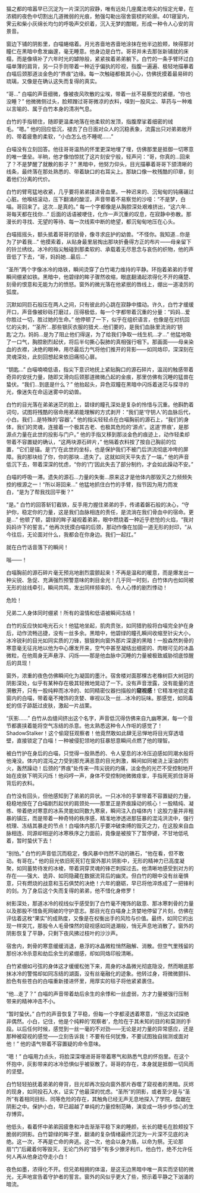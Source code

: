 猫之都的喧嚣早已沉淀为一片深沉的寂静，唯有远处几座魔法塔尖的恒定光晕，在浓稠的夜色中切割出几道微弱的光痕，勉强勾勒出宿舍窗棂的轮廓。401寝室内，霁云和柴小灰绵长均匀的呼吸声交织着，沉入无梦的酣眠，形成一种令人心安的背景音。

窗边下铺的阴影里，白喵蜷缩着。月光吝啬地吝啬地涂抹在他半边脸颊，映得那对瞳仁在黑暗中愈发幽邃，毫无睡意。他身边是白竹。哥哥并未去那张新铺就的床榻，而是像填补了六年时光的罅隙般，紧紧挨着弟弟躺下。白竹的一条手臂环过白喵单薄的肩背，另一只手则带着一种近乎偏执的珍视，指腹一遍遍、极轻地描摹着白喵后颈那道淡金色的“界痕”边缘。每一次触碰都极其小心，仿佛抚摸着最易碎的琉璃，又像是在确认这失而复得的真实。

“哥…” 白喵的声音细微，像被夜风吹散的尘埃，带着一丝不易察觉的紧绷，“你也没睡？” 他微微侧过头，脸颊蹭过哥哥微凉的衣料，嗅到一股风尘、草药与一种难以言喻的、属于白竹本身的清冽气息。

白竹的手指顿住，随即更温柔地落在他柔软的发顶，指腹摩挲着细密的绒毛。“嗯。” 他的回应低沉，褪去了白日面对众人的沉稳表象，流露出只对弟弟敞开的、带着疲惫的柔软，“小白怎么也不睡呢……”

白喵没有立刻回答。他往哥哥温热的怀里更深地埋了埋，仿佛那里是抵御一切寒意的唯一堡垒。半晌，他才像怕惊扰了这片刻安宁般，轻声问：“哥，你真的…回来了？不是梦醒了就散的影子？” 黑暗中，他努力仰头，目光描摹着哥哥下颌清晰的线条，最终落在那处熟悉的、带着缺口的右耳尖上。那缺口像一枚残酷的印章，刻着他们分离的代价。

白竹的臂弯猛地收紧，几乎要将弟弟揉进骨血里。一种迟来的、沉甸甸的钝痛碾过心脏。他喉结滚动，压下翻涌的酸涩，声音带着不易察觉的沙哑：“不是梦，白喵。哥回来了。这次…是真的。” 每一个字都像是从胸腔深处艰难挤出，“这六年…哥每天都在找你…” 后面的话语被哽住，化作一声沉重的叹息，在寂静中弥散。那漫长的寻找、无望的等待、每一次线索中断的绝望，都沉甸甸地压在心头。

白喵摇摇头，额头抵着哥哥的锁骨，像寻求庇护的幼兽。“不怪你。我知道…你是为了护着我…” 他摸索着，从贴身最里层掏出那块折叠得方正的布片——母亲留下的铃兰绣纹。冰冷的指尖触碰到那柔软的、承载着无尽思念与哀伤的织物，他的声音低了下去，“哥，妈妈她…最后…”

“圣所”两个字像冰冷的烙铁，瞬间烫穿了白竹竭力维持的平静。环抱着弟弟的手臂瞬间绷紧如铁。黑暗中，他碧绿的眸子骤然收缩，眼底翻涌起浓得化不开的痛楚、刻骨的恨意和无能为力的愤怒。窗外的微光落在他紧抿的唇线上，绷出一道凌厉的弧度。

沉默如同巨石般压在两人之间，只有彼此的心跳在寂静中擂动。许久，白竹才缓缓开口，声音像被砂砾打磨过，压得极低，每一个字都带着沉重的分量：“妈妈…爱你胜过一切，胜过她的生命。” 他停顿了一下，似乎在组织语言，也像是在对抗回忆的尖刺，“‘圣所’…那些银灰衣服的猎犬…他们要的，是我们血脉里流淌的‘钥匙’之力。妈妈…是为了阻止他们得逞，为了给我们争取一线生机…才…” 他猛地吸了一口气，胸腔剧烈起伏，将后半句撕心裂肺的真相强行咽下。那画面——母亲染血的衣襟，决绝的眼神，用尽最后力气将他们推开的背影——如同烙印，深深刻在灵魂深处，此刻回想起来依旧痛彻心扉。

“钥匙…” 白喵喃喃低语，指尖下意识地抚上紧贴胸口的源石碎片，温润的触感带着奇异的安抚力量，随即又滑向后颈那道微微凸起的金痕，那里仿佛有沉睡的猛兽在蛰伏。“我们…到底是什么？” 他抬起头，异色双瞳在黑暗中闪烁着迷茫与探寻的光，像迷失在命运迷雾中的幼兽。

白竹的目光落在弟弟迷茫的脸上，碧绿的瞳孔深处是复杂的怜惜与沉重。他斟酌着词句，试图将残酷的宿命用弟弟能理解的方式剥开：“我们是‘守钥人’的血脉后代，小白。我们…是特殊的‘容器’。” 他的指尖轻轻点在白喵胸前的源石上，“我们的身体，我们的灵魂，连接着一个极其古老、也极其危险的‘源点’。这道‘界痕’，是那源点力量在此世的投影与门户。” 他的手指又移到那淡金色的痕迹上，动作轻柔却带着不容置疑的确认，“这两块源石碎片，” 他隔着衣料按了按自己胸前的位置，“它们是锚。是‘门’在此世的坐标，也是保护我们不被门后洪流彻底冲垮的屏障。我的那块给了你，你的那块…遗失了。这就如同天平失去了一端，” 他的声音低沉下去，带着深深的忧虑，“你的‘门’因此失去了部分制约，才会如此躁动不安。”

白喵的呼吸一滞。遗失的源石…力量的失衡…原来这才是他体内那毁灭之力频频失控的根源之一！“所以哥回来…” 他猛地抓住白竹的手臂，指节因为用力而发白，“是为了帮我找回平衡？”

“是。” 白竹的回答斩钉截铁，反手用力握住弟弟的手，传递着磐石般的决心，“守护你，稳定你的力量，这是我们血脉相连的责任，是流淌在我们骨血中的宿命。更是…” 他顿了顿，碧绿的眸子凝视着弟弟，眼中燃烧着一种近乎悲怆的火焰，“我对妈妈许下的誓言。” 他再次抚摸白喵的后颈，那动作像在加固一道无形的封印，“从今往后，无论面对什么，我都会在你身边。我们一起扛。”

就在白竹话音落下的瞬间！

嗡——！

白喵胸前的源石碎片毫无预兆地剧烈震颤起来！不再是温和的暖意，而是爆发出一种尖锐、急促、充满强烈预警意味的刺目金光！几乎同一时刻，白竹体内也如同被无形的丝线牵引，瞬间共鸣，发出同样频率的、令人心悸的剧烈悸动！

危险！

兄弟二人身体同时绷紧！所有的温情和低语被瞬间冻结！

白竹的反应快如电光石火！他猛地坐起，肌肉贲张，如同猎豹般将白喵完全护在身后，动作流畅迅捷，没有一丝多余。黑暗中，他碧绿的瞳孔瞬间收缩至针尖大小，冰冷锐利的目光如同实质的刀锋，狠狠刺向窗外那片深邃的黑暗！一股森然刺骨的寒意毫无征兆地以他为中心爆发开来，空气中甚至凝结出细密的、肉眼可见的冰晶微粒，在他周身无声悬浮、闪烁——那是他血脉中沉睡的力量被极致威胁彻底惊醒后的具现！

窗外，浓重的夜色仿佛瞬间化为凝固的墨汁。宿舍楼对面那棵古老橡树巨大树冠的阴影深处，似乎有某种存在极其轻微地晃动了一下。没有声音泄露，没有能量的涟漪散开，只有一股纯粹而冰冷的、如同精密仪器扫描般的​**​窥视感​**​！它精准地锁定着窗内的白喵，带着毫不掩饰的贪婪、审视以及一丝…冰冷的玩味。那感觉，如同毒蛇的信子舔舐过皮肤，激起一片战栗。

“灰影……” 白竹从齿缝间挤出这个名字，声音低沉得仿佛来自九幽寒渊，每一个音节都裹挟着能将空气冻结的杀意。他太熟悉这种令人作呕的感觉了！ShadowStalker！这个偷窥狂观察者！他竟然敢如此肆无忌惮地将目光穿透墙壁，直接锁定了白喵！一种被侵犯领地的狂暴怒意瞬间点燃了他的理智。

被白竹护在身后的白喵，只觉得一股熟悉的、令人窒息的冰冷压迫感如同潮水般将他淹没。体内的混沌之力受到那充满恶意的目光刺激，瞬间如同被浇上滚油的烈火，轰然躁动！后颈的“界痕”处传来一阵尖锐的灼痛，淡金色的光芒不受控制地开始在皮肤下明灭闪烁！他闷哼一声，身体不受控制地微微痉挛，手指死死抓住哥哥背后的衣料。

白竹没有回头，但他感知到了弟弟的异状。一只冰冷的手掌带着不容置疑的力量，稳稳地按在了白喵剧烈起伏的肩颈处——那里正是界痕躁动的核心！一股精纯、凝练、带着绝对寒意的冰系灵能如同数九寒泉，瞬间注入白喵体内！这股力量并非粗暴的镇压，而是带着一种奇特的秩序感，精准地渗透进那狂暴的混沌洪流中，强行梳理、冻结其暴走的节点！白喵体内那几乎要冲破束缚的毁灭之力，在这股来自血脉相连、同源却相逆的冰寒秩序之力面前，竟像是被按下了暂停键，不甘地低吼着，暂时蛰伏下去！

“别怕。” 白竹的声音低沉而稳定，像风暴中岿然不动的礁石，“他在看，但不敢动。有哥在。” 他的目光依旧死死钉在窗外那片阴影中，无形的精神力已高度凝聚，如同蓄势待发的冰棱，带着洞穿灵魂的锋芒刺探过去。他清晰地感受到对方的存在——强大、诡异、如同隐藏在数据流背后的幽灵。但白竹的眼中没有丝毫惧意，只有燃烧的战意和玉石俱焚的决绝！六年的磨砺，早已将他淬炼成了一把锋利的剑。为了身后这个失而复得的弟弟，他不惜化身修罗！

树影深处，那道冰冷的视线似乎感受到了白竹毫不掩饰的敌意、那冰寒刺骨的力量以及那股不惜鱼死网破的守护意志。那目光在白喵身上贪婪地停留了片刻，仿佛在评估着这枚“果实”的成熟度，又像是在权衡出手的风险与价值。最终，如同它的出现一样突兀，那股令人毛骨悚然的窥视感如同退潮般，悄无声息地消散了。窗外的阴影恢复了平静，只剩下夜风拂过枝叶的沙沙声。

宿舍内，刺骨的寒意缓缓消退，悬浮的冰晶微粒悄然融解、消散。但空气里残留的那份冰冷杀意和劫后余生的紧绷感，却如同烙印般清晰。

白竹紧绷如弓弦的身体这才缓缓松弛下来，周身的冰晶微光彻底隐没，然而眼底那抹冰冷的警惕却如同冻结的湖面，没有丝毫融化的迹象。他转过身，将微微颤抖、脸色有些苍白的白喵重新搂进怀里，用厚实的毯子将他紧紧裹住。

“他…走了？” 白喵的声音带着劫后余生的余悸和一丝虚弱，方才力量被强行压制带来的精神冲击不小。

“暂时蛰伏。” 白竹的声音恢复了平稳，但每一个字都浸透着寒意，“但这次试探绝非偶然。小白，记住，他是个纯粹的‘观察者’，危险在于其未知的目的和莫测的手段。以后任何时候，感觉到一丝一毫的不对劲——无论是对力量的异常感应，还是那种被窥视的感觉——立刻告诉我！不要有任何犹豫，不要试图独自揣测或面对他！” 他的语气带着不容置疑的命令意味。

“嗯！” 白喵用力点头，将脸深深埋进哥哥带着寒气和熟悉气息的怀抱里。在这个怀抱中，灰影带来的冰冷恐惧似乎被驱散了。哥哥的存在，本身就是抵御一切风雨的坚壁。

白竹轻轻拍抚着弟弟的脊背，目光却再次投向窗外那片吞噬了窥视者的黑暗。灰烬的现身，如同投石入水，证实了他最深的忧虑。“圣所”的阴影，或者至少是与“圣所”有着相同目标、同等危险的存在，其触角已经无声无息地探入了学院，盘踞在阴影之中。保护小白，早已超越了单纯的力量控制范畴，演变成一场步步惊心的生存博弈。

他低头，看着怀中弟弟因疲惫和冲击渐渐平稳下来的睡颜，长长的睫毛在脸颊投下脆弱的阴影。白竹碧绿的眸子里，翻涌的复杂情绪最终沉淀为一片深不见底的决绝。这一次，不再是亡命的奔逃。这一次，他会以身为盾，以命为祭。无论那扇“门”后藏着何等毁灭，无论门外的“猎手”有多少獠牙利爪，他白竹，绝不允许任何人再从他身边夺走小白！

夜色如墨，浓得化不开。但兄弟相拥的体温，是这无边黑暗中唯一真实而坚韧的微光，无声地宣告着守护者的誓言。窗外的风似乎更大了些，预示着平静之下汹涌的暗流。
